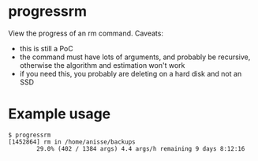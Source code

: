 # progressrm

View the progress of an rm command. Caveats:

 - this is still a PoC
 - the command must have lots of arguments, and probably be recursive, otherwise the algorithm and estimation won't work
 - if you need this, you probably are deleting on a hard disk and not an SSD

# Example usage
```
$ progressrm
[1452864] rm in /home/anisse/backups
        29.0% (402 / 1384 args) 4.4 args/h remaining 9 days 8:12:16
```
